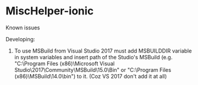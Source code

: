 # MiscHelper-ionic

Known issues

Developing:

1. To use MSBuild from Visual Studio 2017 must add MSBUILDDIR variable in system variables 
and insert path of the Studio's MSBuild (e.g. "C:\Program Files (x86)\Microsoft Visual Studio\2017\Community\MSBuild\15.0\Bin" or "C:\Program Files (x86)\MSBuild\14.0\bin\") to it.
(Coz VS 2017 don't add it at all)


